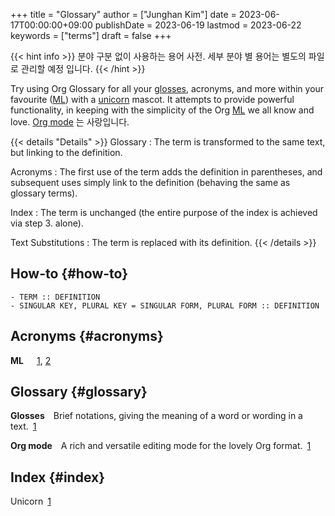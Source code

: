 +++
title = "Glossary"
author = ["Junghan Kim"]
date = 2023-06-17T00:00:00+09:00
publishDate = 2023-06-19
lastmod = 2023-06-22
keywords = ["terms"]
draft = false
+++

{{< hint info >}}
분야 구분 없이 사용하는 용어 사전. 세부 분야 별 용어는 별도의 파일로 관리할 예정 입니다.
{{< /hint >}}

<!--more-->

Try using Org Glossary for all your <a class="org-gls" href="#gls.1" id="glsr.1.1">glosses</a>, acronyms, and more within your
favourite  (<a class="org-gls" href="#gls.4" id="glsr.4.1">ML</a>) with a <a class="org-gls" href="#gls.6" id="glsr.6.1">unicorn</a> mascot. It attempts to provide powerful
functionality, in keeping with the simplicity of the Org <a class="org-gls" href="#gls.4" id="glsr.4.2">ML</a> we all know and
love. <a class="org-gls" href="#gls.3" id="glsr.3.1">Org mode</a> 는 사랑입니다.

{{< details "Details" >}}
Glossary
: The term is transformed to the same text, but linking to the definition.

Acronyms
: The first use of the term adds the definition in parentheses, and subsequent uses simply link to the definition (behaving the same as glossary terms).

Index
: The term is unchanged (the entire purpose of the index is achieved via step 3. alone).

Text Substitutions
: The term is replaced with its definition.
{{< /details >}}


## How-to {#how-to}

```text
- TERM :: DEFINITION
- SINGULAR KEY, PLURAL KEY = SINGULAR FORM, PLURAL FORM :: DEFINITION
```


## Acronyms {#acronyms}

**<span class="org-glsdef" id="gls.4">ML</span>**&emsp;&ensp;<a class="org-glsdef" href="#glsr.4.1">1</a>, <a class="org-glsdef" href="#glsr.4.2">2</a>


## Glossary {#glossary}

**<span class="org-glsdef" id="gls.1">Glosses</span>**&emsp;Brief notations, giving the meaning of a word or wording in a text.&ensp;<a class="org-glsdef" href="#glsr.1.1">1</a>

**<span class="org-glsdef" id="gls.3">Org mode</span>**&emsp;A rich and versatile editing mode for the lovely Org format.&ensp;<a class="org-glsdef" href="#glsr.3.1">1</a>


## Index {#index}

<span class="org-glsdef" id="gls.6">Unicorn</span>&ensp;<a class="org-glsdef" href="#glsr.6.1">1</a>
